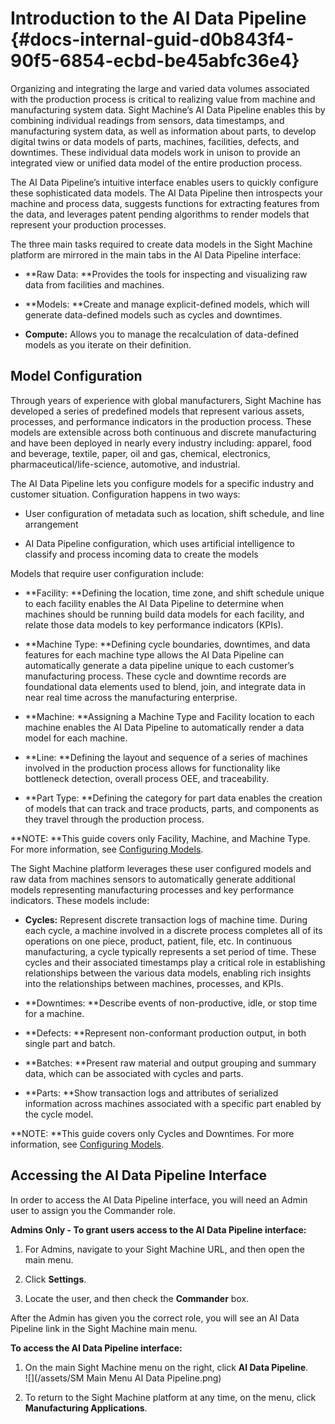 # Introduction to the AI Data Pipeline {#docs-internal-guid-d0b843f4-90f5-6854-ecbd-be45abfc36e4}

Organizing and integrating the large and varied data volumes associated with the production process is critical to realizing value from machine and manufacturing system data. Sight Machine’s AI Data Pipeline enables this by combining individual readings from sensors, data timestamps, and manufacturing system data, as well as information about parts, to develop digital twins or data models of parts, machines, facilities, defects, and downtimes. These individual data models work in unison to provide an integrated view or unified data model of the entire production process.

The AI Data Pipeline’s intuitive interface enables users to quickly configure these sophisticated data models. The AI Data Pipeline then introspects your machine and process data, suggests functions for extracting features from the data, and leverages patent pending algorithms to render models that represent your production processes.

The three main tasks required to create data models in the Sight Machine platform are mirrored in the main tabs in the AI Data Pipeline interface:

* **Raw Data: **Provides the tools for inspecting and visualizing raw data from facilities and machines.

* **Models: **Create and manage explicit-defined models, which will generate data-defined models such as cycles and downtimes.

* **Compute:** Allows you to manage the recalculation of data-defined models as you iterate on their definition.

## Model Configuration

Through years of experience with global manufacturers, Sight Machine has developed a series of predefined models that represent various assets, processes, and performance indicators in the production process. These models are extensible across both continuous and discrete manufacturing and have been deployed in nearly every industry including: apparel, food and beverage, textile, paper, oil and gas, chemical, electronics, pharmaceutical/life-science, automotive, and industrial.

The AI Data Pipeline lets you configure models for a specific industry and customer situation. Configuration happens in two ways:

* User configuration of metadata such as location, shift schedule, and line arrangement

* AI Data Pipeline configuration, which uses artificial intelligence to classify and process incoming data to create the models

Models that require user configuration include:

* **Facility: **Defining the location, time zone, and shift schedule unique to each facility enables the AI Data Pipeline to determine when machines should be running build data models for each facility, and relate those data models to key performance indicators \(KPIs\).

* **Machine Type: **Defining cycle boundaries, downtimes, and data features for each machine type allows the AI Data Pipeline can automatically generate a data pipeline unique to each customer’s manufacturing process. These cycle and downtime records are foundational data elements used to blend, join, and integrate data in near real time across the manufacturing enterprise.

* **Machine: **Assigning a Machine Type and Facility location to each machine enables the AI Data Pipeline to automatically render a data model for each machine.

* **Line: **Defining the layout and sequence of a series of machines involved in the production process allows for functionality like bottleneck detection, overall process OEE, and traceability.

* **Part Type: **Defining the category for part data enables the creation of models that can track and trace products, parts, and components as they travel through the production process.

**NOTE: **This guide covers only Facility, Machine, and Machine Type. For more information, see [Configuring Models](/configuring-models.md).

The Sight Machine platform leverages these user configured models and raw data from machines sensors to automatically generate additional models representing manufacturing processes and key performance indicators. These models include:

* **Cycles:** Represent discrete transaction logs of machine time. During each cycle, a machine involved in a discrete process completes all of its operations on one piece, product, patient, file, etc. In continuous manufacturing, a cycle typically represents a set period of time. These cycles and their associated timestamps play a critical role in establishing relationships between the various data models, enabling rich insights into the relationships between machines, processes, and KPIs.

* **Downtimes: **Describe events of non-productive, idle, or stop time for a machine. 

* **Defects: **Represent non-conformant production output, in both single part and batch.

* **Batches: **Present raw material and output grouping and summary data, which can be associated with cycles and parts.

* **Parts: **Show transaction logs and attributes of serialized information across machines associated with a specific part enabled by the cycle model.

**NOTE: **This guide covers only Cycles and Downtimes. For more information, see [Configuring Models](/configuring-models.md).

## Accessing the AI Data Pipeline Interface

In order to access the AI Data Pipeline interface, you will need an Admin user to assign you the Commander role.

**Admins Only - To grant users access to the AI Data Pipeline interface:**

1. For Admins, navigate to your Sight Machine URL, and then open the main menu.

2. Click **Settings**.

3. Locate the user, and then check the **Commander** box.

After the Admin has given you the correct role, you will see an AI Data Pipeline link in the Sight Machine main menu.

**To access the AI Data Pipeline interface:**

1. On the main Sight Machine menu on the right, click **AI Data Pipeline**.  
   ![](/assets/SM Main Menu AI Data Pipeline.png)

2. To return to the Sight Machine platform at any time, on the menu, click **Manufacturing Applications**.



